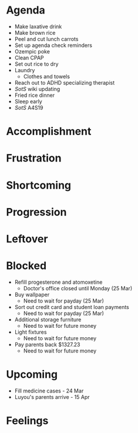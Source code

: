 # Agenda
- Make laxative drink
- Make brown rice
- Peel and cut lunch carrots
- Set up agenda check reminders
- Ozempic poke
- Clean CPAP
- Set out rice to dry
- Laundry
	- Clothes and towels
- Reach out to ADHD specializing therapist
- *SotS* wiki updating
- Fried rice dinner
- Sleep early
- *SotS* A4S19
# Accomplishment
# Frustration
# Shortcoming
# Progression
# Leftover
# Blocked
- Refill progesterone and atomoxetine
	- Doctor's office closed until Monday (25 Mar)
- Buy wallpaper
	- Need to wait for payday (25 Mar)
- Sort out credit card and student loan payments
	- Need to wait for payday (25 Mar)
- Additional storage furniture
	- Need to wait for future money
- Light fixtures
	- Need to wait for future money
- Pay parents back $1327.23
	- Need to wait for future money
# Upcoming
- Fill medicine cases - 24 Mar
- Luyou's parents arrive - 15 Apr
# Feelings